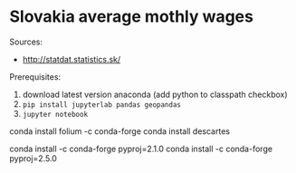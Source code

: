 # Slovakia average mothly wages

Sources: 
 - http://statdat.statistics.sk/

Prerequisites:

1) download latest version anaconda (add python to classpath checkbox)
2) `pip install jupyterlab pandas geopandas`
3) `jupyter notebook`

conda install folium -c conda-forge
conda install descartes 

conda install -c conda-forge pyproj=2.1.0
conda install -c conda-forge pyproj=2.5.0

